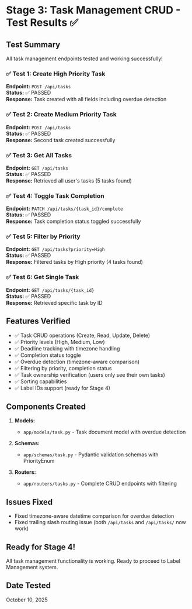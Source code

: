 # Stage 3: Task Management CRUD - Test Results ✅

## Test Summary
All task management endpoints tested and working successfully!

### ✅ Test 1: Create High Priority Task
**Endpoint:** `POST /api/tasks`  
**Status:** ✅ PASSED  
**Response:** Task created with all fields including overdue detection

### ✅ Test 2: Create Medium Priority Task
**Endpoint:** `POST /api/tasks`  
**Status:** ✅ PASSED  
**Response:** Second task created successfully

### ✅ Test 3: Get All Tasks
**Endpoint:** `GET /api/tasks`  
**Status:** ✅ PASSED  
**Response:** Retrieved all user's tasks (5 tasks found)

### ✅ Test 4: Toggle Task Completion
**Endpoint:** `PATCH /api/tasks/{task_id}/complete`  
**Status:** ✅ PASSED  
**Response:** Task completion status toggled successfully

### ✅ Test 5: Filter by Priority
**Endpoint:** `GET /api/tasks?priority=High`  
**Status:** ✅ PASSED  
**Response:** Filtered tasks by High priority (4 tasks found)

### ✅ Test 6: Get Single Task
**Endpoint:** `GET /api/tasks/{task_id}`  
**Status:** ✅ PASSED  
**Response:** Retrieved specific task by ID

## Features Verified
- ✅ Task CRUD operations (Create, Read, Update, Delete)
- ✅ Priority levels (High, Medium, Low)
- ✅ Deadline tracking with timezone handling
- ✅ Completion status toggle
- ✅ Overdue detection (timezone-aware comparison)
- ✅ Filtering by priority, completion status
- ✅ Task ownership verification (users only see their own tasks)
- ✅ Sorting capabilities
- ✅ Label IDs support (ready for Stage 4)

## Components Created
1. **Models:**
   - `app/models/task.py` - Task document model with overdue detection

2. **Schemas:**
   - `app/schemas/task.py` - Pydantic validation schemas with PriorityEnum

3. **Routers:**
   - `app/routers/tasks.py` - Complete CRUD endpoints with filtering

## Issues Fixed
- Fixed timezone-aware datetime comparison for overdue detection
- Fixed trailing slash routing issue (both `/api/tasks` and `/api/tasks/` now work)

## Ready for Stage 4!
All task management functionality is working. Ready to proceed to Label Management system.

## Date Tested
October 10, 2025

